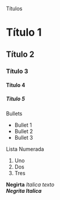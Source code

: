 Títulos
# Título 1
## Título 2
### Título 3
#### Título 4
##### Título 5

Bullets
* Bullet 1
* Bullet 2
* Bullet 3

Lista Numerada
1. Uno
2. Dos
3. Tres

**Negirta**
*Italica texto*  
***Negrita Italica***

